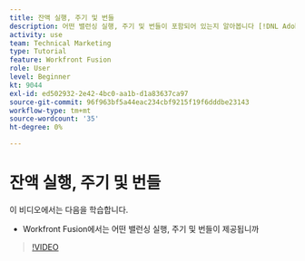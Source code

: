 ```yaml
---
title: 잔액 실행, 주기 및 번들
description: 어떤 밸런싱 실행, 주기 및 번들이 포함되어 있는지 알아봅니다 [!DNL Adobe Workfront Fusion].
activity: use
team: Technical Marketing
type: Tutorial
feature: Workfront Fusion
role: User
level: Beginner
kt: 9044
exl-id: ed502932-2e42-4bc0-aa1b-d1a83637ca97
source-git-commit: 96f963bf5a44eac234cbf9215f19f6dddbe23143
workflow-type: tm+mt
source-wordcount: '35'
ht-degree: 0%

---
```


# 잔액 실행, 주기 및 번들

이 비디오에서는 다음을 학습합니다.

* Workfront Fusion에서는 어떤 밸런싱 실행, 주기 및 번들이 제공됩니까

>[!VIDEO](https://video.tv.adobe.com/v/335285/?quality=12)
